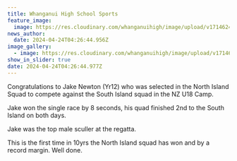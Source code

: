 ```yaml
---
title: Whanganui High School Sports
feature_image:
  image: https://res.cloudinary.com/whanganuihigh/image/upload/v1714624109/News/JKN.jpg
news_author:
  date: 2024-04-24T04:26:44.956Z
image_gallery:
  - image: https://res.cloudinary.com/whanganuihigh/image/upload/v1714624178/JKN1.jpg
show_in_slider: true
date: 2024-04-24T04:26:44.977Z
---
```

Congratulations to Jake Newton (Yr12) who was selected in the North Island Squad to compete against the South Island squad in the NZ U18 Camp.

Jake won the single race by 8 seconds, his quad finished 2nd to the South Island on both days.

Jake was the top male sculler at the regatta.

This [](<>)is the first time in 10yrs the North Island squad has won and by a record margin. Well done.